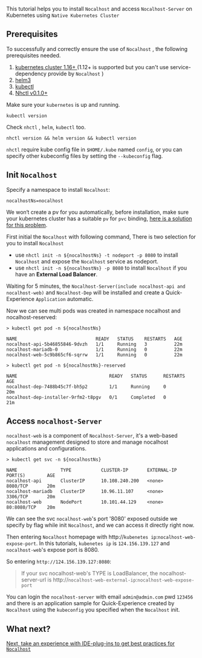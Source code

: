 This tutorial helps you to install `Nocalhost` and access `Nocalhost-Server` on Kubernetes using `Native Kubernetes Cluster`



## Prerequisites

To successfully and correctly ensure the use of `Nocalhost` , the following prerequisites needed.

1. [kubernetes cluster 1.16+ ](https://minikube.sigs.k8s.io/docs/start/)(1.12+ is supported but you can't use service-dependency provide by `Nocalhost` )
2. [helm3](https://github.com/helm/helm/releases)
3. [kubectl](https://kubernetes.io/docs/tasks/tools/install-kubectl/)
4. [Nhctl v0.1.0+](https://nocalhost.dev/installation/)



Make sure your `kubernetes` is up and running. 

```
kubectl version
```



Check `nhctl` , `helm`, `kubectl` too.

```
nhctl version && helm version && kubectl version
```

`nhctl` require kube config file in `$HOME/.kube` named `config`,  or you can specify other kubeconfig files by setting the `--kubeconfig` flag.



## Init `Nocalhost`

Specify a namespace to install `Nocalhost`:

```
nocalhostNs=nocalhost
```



We won‘t create a pv for you automatically, before installation, make sure your kubernetes cluster has a suitable `pv` for `pvc` binding, [here is a solution for this problem](https://nocalhost.dev/FAQ/pvc-unbound/).



First initial the `Nocalhost` with following command, There is two selection for you to install `Nocalhost`

- use `nhctl init -n ${nocalhostNs} -t nodeport -p 8080` to install `Nocalhost` and expose the `Nocalhost` service as nodeport.
- use `nhctl init -n ${nocalhostNs} -p 8080`  to install `Nocalhost` if you have an **External Load Balancer**.



Waiting for 5 minutes, the `Nocalhost-Server(include nocalhost-api and nocalhost-web)` and `Nocalhost-Dep` will be installed and create a Quick-Experience `Application` automatic.



Now we can see multi pods was created in namespace nocalhost and nocalhost-reserved: 

```
> kubectl get pod -n ${nocalhostNs}

NAME                             READY   STATUS    RESTARTS   AGE
nocalhost-api-5b46855846-9dvzh   1/1     Running   3          22m
nocalhost-mariadb-0              1/1     Running   0          22m
nocalhost-web-5c9b865cf6-sqrrw   1/1     Running   0          22m
```



```
> kubectl get pod -n ${nocalhostNs}-reserved

NAME                                  READY   STATUS      RESTARTS   AGE
nocalhost-dep-7488b45c7f-bh5p2        1/1     Running     0          20m
nocalhost-dep-installer-9rfm2-t8pgv   0/1     Completed   0          21m
```



## Access `nocalhost-Server`

`nocalhost-web` is a component of `Nocalhost-Server`, it's a web-based `nocalhost` management designed to store and manage nocalhost applications and configurations.



```
> kubectl get svc -n ${nocalhostNs}

NAME                TYPE           CLUSTER-IP       EXTERNAL-IP   PORT(S)        AGE
nocalhost-api       ClusterIP      10.108.240.200   <none>        8080/TCP       20m
nocalhost-mariadb   ClusterIP      10.96.11.107     <none>        3306/TCP       20m
nocalhost-web       NodePort       10.101.44.129    <none>        80:8080/TCP    20m
```

We can see the svc `nocalhost-web`'s port '8080' exposed outside we specify by flag while init `Nocalhost`, and we can access it directly right now.



Then entering `Nocalhost` homepage with http://`kubenetes ip`:`nocalhost-web-expose-port`. In this tutorials, `kubenetes ip` is `124.156.139.127` and `nocalhost-web`'s expose port is 8080.

So entering `http://124.156.139.127:8080`:

> If your svc nocalhost-web's TYPE is LoadBalancer, the nocalhost-server-url is http://`nocalhost-web-external-ip`:`nocalhost-web-expose-port`



You can login the `nocalhost-server` with email `admin@admin.com` pwd `123456` and there is an application sample for Quick-Experience created by `Nocalhost` using the `kubeconfig` you specified when the `Nocalhost` init.


## What next?

[Next, take an experience with IDE-plug-ins to get best practices for `Nocalhost`](/Tutorials/plugin-best-practices)